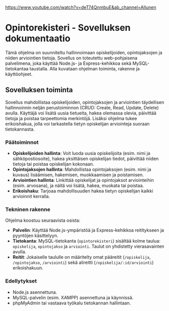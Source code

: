 https://www.youtube.com/watch?v=deT74QnmbuE&ab_channel=Allunen

# Opintorekisteri - Sovelluksen dokumentaatio

Tämä ohjelma on suunniteltu hallinnoimaan opiskelijoiden, opintojaksojen ja niiden arviointien tietoja. Sovellus on toteutettu web-pohjaisena palvelimena, joka käyttää Node.js- ja Express-kehikkoa sekä MySQL-tietokantaa taustalla. Alla kuvataan ohjelman toiminta, rakenne ja käyttöohjeet.

## Sovelluksen toiminta

Sovellus mahdollistaa opiskelijoiden, opintojaksojen ja arviointien täydellisen hallinnoinnin neljän perustoiminnon (CRUD: Create, Read, Update, Delete) avulla. Käyttäjä voi lisätä uusia tietueita, hakea olemassa olevia, päivittää tietoja ja poistaa tarpeettomia merkintöjä. Lisäksi ohjelma tukee erikoishakua, jolla voi tarkastella tietyn opiskelijan arviointeja suoraan tietokannasta.

### Päätoiminnot
- **Opiskelijoiden hallinta**: Voit luoda uusia opiskelijoita (esim. nimi ja sähköpostiosoite), hakea yksittäisen opiskelijan tiedot, päivittää niiden tietoja tai poistaa opiskelijan kokonaan.
- **Opintojaksojen hallinta**: Mahdollistaa opintojaksojen (esim. nimi ja kuvaus) lisäämisen, hakemisen, muokkaamisen ja poistamisen.
- **Arviointien hallinta**: Linkittää opiskelijat ja opintojaksot arviointeihin (esim. arvosana), ja näitä voi lisätä, hakea, muokata tai poistaa.
- **Erikoishaku**: Tarjoaa mahdollisuuden hakea tietyn opiskelijan kaikki arvioinnit kerralla.

### Tekninen rakenne
Ohjelma koostuu seuraavista osista:
- **Palvelin**: Käyttää Node.js-ympäristöä ja Express-kehikkoa reititykseen ja pyyntöjen käsittelyyn.
- **Tietokanta**: MySQL-tietokanta (`opintorekisteri`) sisältää kolme taulua: `opiskelija`, `opintojakso` ja `arviointi`. Taulut on yhdistetty vierasavainten avulla.
- **Reitit**: Jokaiselle taululle on määritelty omat pääreitit (`/opiskelija`, `/opintojakso`, `/arviointi`) sekä alireitti (`/opiskelija/:id/arviointi`) erikoishakuun.

### Edellytykset
- Node.js asennettuna.
- MySQL-palvelin (esim. XAMPP) asennettuna ja käynnissä.
- phpMyAdmin tai vastaava työkalu tietokannan hallintaan.